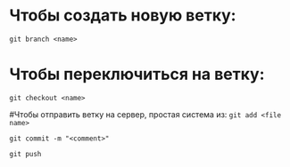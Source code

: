 # Чтобы создать новую ветку: 
`git branch <name>`

# Чтобы переключиться на ветку: 
`git checkout <name>`

#Чтобы отправить ветку на сервер, простая система из:
`git add <file name>`

`git commit -m "<comment>" `

`git push`
